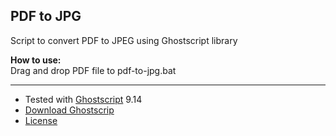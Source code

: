 ## PDF to JPG

Script to convert PDF to JPEG using Ghostscript library


**How to use:**   
Drag and drop PDF file to pdf-to-jpg.bat

---



* Tested with [Ghostscript](http://www.ghostscript.com/) 9.14 
* [Download Ghostscrip](http://www.ghostscript.com/download/)
* [License](http://www.ghostscript.com/download/gsdnld.html)
